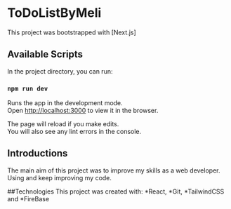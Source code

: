 # ToDoListByMeli

This project was bootstrapped with [Next.js]

## Available Scripts

In the project directory, you can run:

### `npm run dev`

Runs the app in the development mode.\
Open [http://localhost:3000](http://localhost:3000) to view it in the browser.

The page will reload if you make edits.\
You will also see any lint errors in the console.


## Introductions

The main aim of this project was to improve my skills as a web developer. Using and keep improving my code.

##Technologies
 This project was created with: *React, *Git, *TailwindCSS and *FireBase


